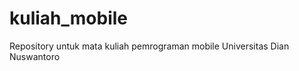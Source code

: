 kuliah_mobile
=============

Repository untuk mata kuliah pemrograman mobile Universitas Dian Nuswantoro
